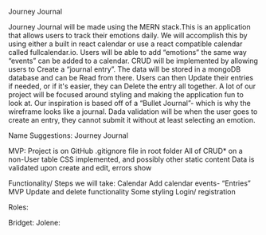 Journey Journal

Journey Journal will be made using the MERN stack.This is an application that allows users to track their emotions daily. We will accomplish this by using either a built in react calendar or use a react compatible calendar called fullcalendar.io. Users will be able to add “emotions” the same way “events” can be added to a calendar. CRUD will be implemented by allowing users to Create a “journal entry”. The data will be stored in a mongoDB database and can be Read from there. Users can then Update their entries if needed, or if it's easier, they can Delete the entry all together. A lot of our project will be focused around styling and making the application fun to look at. Our inspiration is based off of a “Bullet Journal”- which is why the wireframe looks like a journal. Dada validation will be when the user goes to create an entry, they cannot submit it without at least selecting an emotion.

Name Suggestions:
Journey Journal

MVP:
	Project is on GitHub
	.gitignore file in root folder
All of CRUD* on a non-User table
CSS implemented, and possibly other static content
Data is validated upon create and edit, errors show

Functionality/ Steps we will take:
	Calendar
	Add calendar events- “Entries”			 MVP
	Update and delete functionality
	Some styling
	Login/ registration 
	
	
Roles:

Bridget:                                                             			Jolene:


